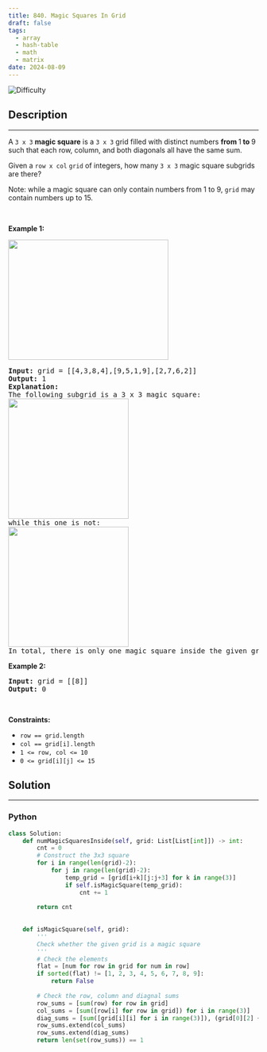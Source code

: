 ```yaml
---
title: 840. Magic Squares In Grid
draft: false
tags: 
  - array
  - hash-table
  - math
  - matrix
date: 2024-08-09
---
```


![Difficulty](https://img.shields.io/badge/Difficulty-Medium-blue.svg)

## Description

---
<p>A <code>3 x 3</code> <strong>magic square</strong> is a <code>3 x 3</code> grid filled with distinct numbers <strong>from </strong>1<strong> to </strong>9 such that each row, column, and both diagonals all have the same sum.</p>

<p>Given a <code>row x col</code> <code>grid</code> of integers, how many <code>3 x 3</code> magic square subgrids are there?</p>

<p>Note: while a magic square can only contain numbers from 1 to 9, <code>grid</code> may contain numbers up to 15.</p>

<p>&nbsp;</p>
<p><strong class="example">Example 1:</strong></p>
<img alt="" src="https://assets.leetcode.com/uploads/2020/09/11/magic_main.jpg" style="width: 322px; height: 242px;" />
<pre>
<strong>Input:</strong> grid = [[4,3,8,4],[9,5,1,9],[2,7,6,2]]
<strong>Output:</strong> 1
<strong>Explanation: </strong>
The following subgrid is a 3 x 3 magic square:
<img alt="" src="https://assets.leetcode.com/uploads/2020/09/11/magic_valid.jpg" style="width: 242px; height: 242px;" />
while this one is not:
<img alt="" src="https://assets.leetcode.com/uploads/2020/09/11/magic_invalid.jpg" style="width: 242px; height: 242px;" />
In total, there is only one magic square inside the given grid.
</pre>

<p><strong class="example">Example 2:</strong></p>

<pre>
<strong>Input:</strong> grid = [[8]]
<strong>Output:</strong> 0
</pre>

<p>&nbsp;</p>
<p><strong>Constraints:</strong></p>

<ul>
	<li><code>row == grid.length</code></li>
	<li><code>col == grid[i].length</code></li>
	<li><code>1 &lt;= row, col &lt;= 10</code></li>
	<li><code>0 &lt;= grid[i][j] &lt;= 15</code></li>
</ul>


## Solution

---
### Python
``` py title='magic-squares-in-grid'
class Solution:
    def numMagicSquaresInside(self, grid: List[List[int]]) -> int:
        cnt = 0
        # Construct the 3x3 square
        for i in range(len(grid)-2):
            for j in range(len(grid)-2):
                temp_grid = [grid[i+k][j:j+3] for k in range(3)]
                if self.isMagicSquare(temp_grid):
                    cnt += 1
        
        return cnt
        
    
    def isMagicSquare(self, grid):
        '''
        Check whether the given grid is a magic square
        '''
        # Check the elements
        flat = [num for row in grid for num in row]
        if sorted(flat) != [1, 2, 3, 4, 5, 6, 7, 8, 9]:
            return False
        
        # Check the row, column and diagnal sums
        row_sums = [sum(row) for row in grid]
        col_sums = [sum([row[i] for row in grid]) for i in range(3)]
        diag_sums = [sum([grid[i][i] for i in range(3)]), (grid[0][2] + grid[1][1] + grid[2][0])]
        row_sums.extend(col_sums)
        row_sums.extend(diag_sums)
        return len(set(row_sums)) == 1

```

